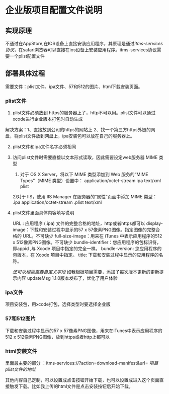 # 企业版项目配置文件说明

## 实现原理

不通过在AppStore,在IOS设备上直接安装应用程序，其原理是通过*itms-services协议*，在safari浏览器可以直接在ios设备上安装应用程序。itms-services协议需要一个plist配置文件

## 部署具体过程

需要文件：plist文件、ipa文件、57和512的图片、html下载安装页面。

### plist文件

1. plist文件必须放到 https的服务器上了，http不可以用。plist文件可以通过xcode进行企业版本打包时自动生成

解决方案：1、直接放到公司的https的网站上
        2、找一个第三方https外链的网盘，将plist文件放到网盘上，ipa安装包可以放在自己的服务器上。

2. plist文件和ipa文件名字必须相同
3. 访问plist文件时需要直接以文本形式读取，因此需要设定web服务器 MIME 类型
    1) 对于 OS X Server，将以下 MIME 类型添加到 Web 服务的“MIME Types”（MIME 类型）设置中：
    application/octet-stream ipa
    text/xml plist

    2)对于 IIS，使用 IIS Manager 在服务器的“属性”页面中添加 MIME 类型：
    .ipa application/octet-stream
    .plist text/xml

4. plist文件里面具体内容填写说明

    URL : 应用程序 (.ipa) 文件的完整合格的地址，http或者https都可以
    display-image：下载和安装过程中显示的57 x 57像素PNG图像。指定图像的完整合格的 URL。不可缺少
    full-size-image：用来在 iTunes 中表示应用程序的512 x 512像素PNG图像。不可缺少
    bundle-identifier：您应用程序的包标识符，即appid ,与 Xcode 项目中指定的完全一样。
    bundle-version: 您应用程序的包版本，在 Xcode 项目中指定。
    title: 下载和安装过程中显示的应用程序的名称。

    *还可以根据需要自定义字段*
    如我根据项目需要，添加了每次版本更新的更新提示内容
    <key>updateMsg</key>
	<string>1.1.0版本发布了，优化了用户体验</string>

### ipa文件
项目安装包，用xcode打包，选择类型时要选择企业版

### 57和512图片
下载和安装过程中显示的57 x 57像素PNG图像，用来在iTunes中表示应用程序的512 x 512像素PNG图像，放到https或者http上都可以

### html安装文件
里面最主要的部分 ：itms-services://?action=download-manifest&url= *项目plist文件的地址*

其他内容自己定制，可以设置成点击按钮开始下载，也可以设置成进入这个页面直接触发下载。比如我上传的html文件是点击安装按钮后开始下载。
